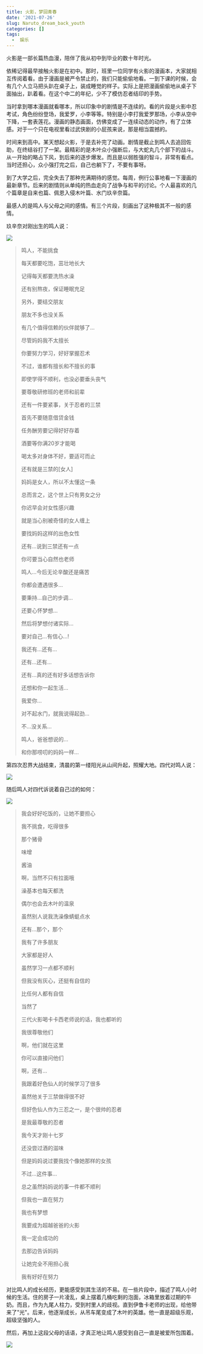 ```yaml
---
title: 火影，梦回青春
date: '2021-07-26'
slug: Naruto_dream_back_youth
categories: []
tags:
  -  娱乐
---
```


火影是一部长篇热血漫，陪伴了我从初中到毕业的数十年时光。

依稀记得最早接触火影是在初中。那时，班里一位同学有火影的漫画本，大家就相互传阅着看。由于漫画是被严令禁止的，我们只能偷偷地看。一到下课的时候，会有几个人立马把头趴在桌子上，装成睡觉的样子。实际上是把漫画偷偷地从桌子下面抽出，趴着看。在这个中二的年纪，少不了模仿忍者结印的手势。

当时拿到哪本漫画就看哪本，所以印象中的剧情是不连续的。看的片段是火影中忍考试，角色纷纷登场，我爱罗，小李等等。特别是小李打我爱罗那场，小李从空中下降，一套表莲花。漫画的静态画面，仿佛变成了一连续动态的动作，有了立体感。对于一个只在电视里看过武侠剧的小屁孩来说，那是相当震撼的。

时间来到高中。某天想起火影，于是去补完了动画。剧情是截止到鸣人去追回佐助，在终结谷打了一架。最精彩的是木叶众小强断后，与大蛇丸几个部下的战斗。从一开始的略占下风，到后来的逐步爆发。而且是以弱胜强的智斗，非常有看点。当时还担心，众小强打完之后，自己也躺下了，不要有事呀。

到了大学之后，完全失去了那种充满期待的感觉。每周，例行公事地看一下漫画的最新章节。后来的剧情则从单纯的热血走向了战争与和平的讨论。个人最喜欢的几个篇章是自来也篇、佩恩入侵木叶篇、水门玖辛奈篇。

最感人的是鸣人与父母之间的感情。有三个片段，刻画出了这种极其不一般的感情。

玖辛奈对刚出生的鸣人说：

![](https://i.loli.net/2021/07/23/6IgcNBW8VLCEs4Q.jpg)

> 鸣人，不能挑食
>
> 每天都要吃饱，茁壮地长大
>
> 记得每天都要洗热水澡
>
> 还有别熬夜，保证睡眠充足
>
> 另外，要结交朋友
>
> 朋友不多也没关系
>
> 有几个值得信赖的伙伴就够了...
>
> 尽管妈妈我不太擅长
>
> 你要努力学习，好好掌握忍术
>
> 不过，谁都有擅长和不擅长的事
>
> 即使学得不顺利，也没必要垂头丧气
>
> 要尊敬研修班的老师和前辈
>
> 还有一件要紧事，关于忍者的三禁
>
> 首先不要随意借贷金钱
>
> 任务酬劳要记得好好存着
>
> 酒要等你满20岁才能喝
>
> 喝太多对身体不好，要适可而止
>
> 还有就是三禁的[女人]
>
> 妈妈是女人，所以不太懂这一条
>
> 总而言之，这个世上只有男女之分
>
> 你迟早会对女性感兴趣
>
> 就是当心别被奇怪的女人缠上
>
> 要找妈妈这样的出色女性
>
> 还有...说到三禁还有一点
>
> 你可要当心自然也老师
>
> 鸣人...今后无论辛酸还是痛苦
>
> 你都会遭遇很多...
>
> 要秉持...自己的步调...
>
> 还要心怀梦想...
>
> 然后将梦想付诸实际...
>
> 要对自己...有信心...!
>
> 我还有...还有...
>
> 还有...还有...
>
> 还有...真的还有好多话想告诉你
>
> 还想和你一起生活...
>
> 我爱你...
>
> 对不起水门，就我说得起劲...
>
> 不...没关系...
>
> 鸣人，爸爸想说的...
>
> 和你那唠叨的妈妈一样...

第四次忍界大战结束，清晨的第一缕阳光从山间升起，照耀大地。四代对鸣人说：

![](https://i.loli.net/2021/07/23/pmEe4XBKQHxZviL.png)

随后鸣人对四代诉说着自己过的如何：

![](https://i.loli.net/2021/07/23/eGtj6ArnExCwRF9.jpg)

> 我会好好吃饭的，让她不要担心
>
> 我不挑食，吃得很多
>
> 那个猪骨
>
> 味增
>
> 酱油
>
> 啊，当然不只有拉面哦
>
> 澡基本也每天都洗
>
> 偶尔也会去木叶的温泉
>
> 虽然别人说我洗澡像蜻蜓点水
>
> 还有...那个，那个
>
> 我有了许多朋友
>
> 大家都是好人
>
> 虽然学习一点都不顺利
>
> 但我没有灰心，还挺有自信的
>
> 比任何人都有自信
>
> 当然了
>
> 三代火影喝卡卡西老师说的话，我也都听的
>
> 我很尊敬他们
>
> 啊，他们就在这里
>
> 你可以直接问他们
>
> 啊，还有...
>
> 我跟着好色仙人的时候学习了很多
>
> 虽然他关于三禁做得很不好
>
> 但好色仙人作为三忍之一，是个很帅的忍者
>
> 是我最尊敬的忍者
>
> 我今天才刚十七岁
>
> 还没尝过酒的滋味
>
> 但是妈妈说过要我找个像她那样的女孩
>
> 不过...这件事...
>
> 总之虽然妈妈说的事一件都不顺利
>
> 但我也一直在努力
>
> 我也有梦想
>
> 我要成为超越爸爸的火影
>
> 我一定会成功的
>
> 去那边告诉妈妈
>
> 让她完全不用担心我
>
> 我有好好在努力

对比鸣人的成长经历，更能感受到其生活的不易。在一些片段中，描述了鸣人小时候的生活。住的房子一片凌乱，桌上摆着几桶吃剩的泡面，冰箱里放着过期的牛奶。而且，作为九尾人柱力，受到村里人的歧视。直到伊鲁卡老师的出现，给他带来了"光"。后来，他逐渐成长，从吊车尾变成了木叶的英雄。他一直是超级乐观，超级坚强的人。

然后，再加上这段父母的话语，才真正地让鸣人感受到自己一直是被爱所包围着。

![](https://i.loli.net/2021/07/23/7xJgaOsnIcSTpbV.jpg)





